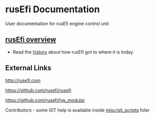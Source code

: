 # rusEfi Documentation

User documentation for rusEfi engine control unit

## [rusEfi overview](overview)


* Read the [history](rusEfi_history) about how rusEfi got to where it is today.

## External Links
http://rusefi.com

https://github.com/rusefi/rusefi

https://github.com/rusefi/hw_modular


Contributors - some GIT help is available inside [misc/git_scripts](misc/git_scripts) foler
